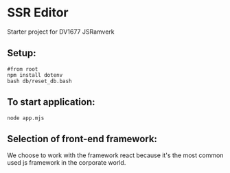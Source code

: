 # SSR Editor

Starter project for DV1677 JSRamverk

## Setup:
```
#from root
npm install dotenv
bash db/reset_db.bash
```

## To start application:
```
node app.mjs
```


## Selection of front-end framework:
We choose to work with the framework react because it's the most common used js framework in the corporate world.